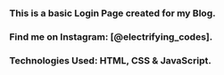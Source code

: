 ### This is a basic Login Page created for my Blog.

### Find me on Instagram: [@electrifying_codes].

### Technologies Used: HTML, CSS & JavaScript.

[Instagram]: https://www.instagram.com/electrifying_codes
